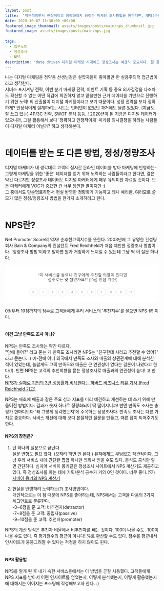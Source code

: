 ```yaml
---
layout: post
title:  '직관적이면서 현실적이고 정량화까지 용이한 마케팅 조사방법을 원한다면, NPS(순추천고객지수) 알아보기'
date: 2020-10-07 11:30:00 +09:00
featured_image_thumbnail: assets/images/posts/main/nps_thumbnail.jpg
featured_image: assets/images/posts/main/nps.jpg

tags:
  - 업무노트
  - 정성조사
  - NPS
description: 'date driven 디지털 마케팅 시대에도 정성조사는 여전히 중요하다. 잘 듣고 잘 반영하는 것은 더더욱 중요하고.'
---
```


나는 디지털 마케팅을 정약용 선생님같은 실학자들이 좋아할만 한 실용주의적 접근법이라고 생각한다.  
서비스 포지셔닝 전략, 이번 분기 마케팅 전략, 이벤트 기획 등 중요 의사결정을 나조차도 확신할 수 없는 어떤 직감에 의존하지 않고 믿을만한 근거 데이터를 기반으로 진행하기 위한 노력! 의 산출물이 디지털 마케팅이라고 보기 때문이다. 성장 전략을 보다 정확하게? 안정적이게 설계하려는 시도는 인터넷이 없었던 과거에도 물론 있었다. (지금도 잘 쓰고 있는) 4P/3C 전략, SWOT 분석 등등..! 2020년이 된 지금은 디지털 데이터가 있으니까, 그걸 활용해서 보다 \'정확하고 안정적이게\' 마케팅 의사결정을 하려는 사람들이 디지털 마케터 아닐까? 하고 생각해본다.
<br/>
<br/>

# 데이터를 받는 또 다른 방법, 정성/정량조사

디지털 마케터가 내 생각대로 고객의 실시간 온라인 데이터를 받아 마케팅에 반영하는- 그렇게 마케팅을 위한 \'좋은\' 데이터를 얻기 위해 노력하는 사람들이라고 한다면, 결은 약간 다르지만 정성조사 데이터도 디지털 마케터에게 매우 유의미한 자료일 것이다. 모든 마케터에게 VOC가 중요한 건 너무 당연한 말이지만 :)   
그 중에서도 단순명료하면서 현실 반영한 정량화가 가능하고 꽤나 예리한, 여러모로 쓸모가 많은 정성/정량조사 방법을 한가지 소개하려고 한다.
<br/>
<br/>

# NPS란?

Net Promoter Score의 약자! 순추천고객지수를 뜻한다. 2003년에 그 유명한 컨설팅회사 Bain & Company의 컨설턴트 Fred Reichheld가 처음 제안한 정량조사 방법이다. \'정량조사 방법\'이라고 말하면 뭔가 거창하게 느껴질 수 있는데 그냥 딱 이 질문 하나다.

![NPS](assets/images/posts/content/nps-example.jpg)

0점부터 10점까지의 점수로 고객들에게 우리 서비스의 \'추천지수\'를 물으면 NPS 끝! 이다.
<br/>
<br/>

#### 이건 그냥 만족도 조사 아냐?

NPS는 만족도 조사와는 약간 다르다.  
\"맘에 들어?\" 라고 묻는 게 만족도 조사라면 NPS는 \"친구한테 사라고 추천할 수 있어?\" 라고 묻는다. :) 예-전에 어디 외국에서 만족도 조사와 매출의 상관관계에 대해 분석한 적이 있었는데, 놀랍게도 고객 만족도와 매출은 큰 연관성이 없다는 결론이 나왔다고 한다(!). 반면 NPS는 고객의 추천의향을 묻는 정성조사로 매출과의 연관성이 높다! 고 한다.  
[NPS가 실제로 기업의 3년 성장률과 비례한다는 하버드 비즈니스 리뷰 기사 (Fred Reichheld 기고)](https://hbr.org/2003/12/the-one-number-you-need-to-grow)

NPS는 애초에 매출과 같은 주요 성과 지표를 미리 예견하고 개선하는 데 쓰기 위해 만들어진 방법이다. 결과가 숫자 하나로 정량화되어 딱 떨어지니까! 반면 만족도 조사는 총평가 한마디보다 \'왜 그렇게 생각했는지\'에 주목하는 정성조사다. 만족도 조사는 다른 가치로 중요하다. 서비스 개선에 대해 보다 본질적인 질문을 만들고, 때론 답이 되어주기도 한다.

#### NPS의 장점은?

 1) 단 하나의 질문으로 끝난다.  
 질문 변형도 필요 없다. (오히려 하면 안 된다.) 유저에게도 부담없고 직관적이다. 그냥 우리 서비스 내에 간단한 팝업 하나만 띄워서 받을 수도 있다. 분석도 공식만 알면 간단하다. 심지어 서베이 몽키같은 정성조사 사이트에서 NPS 계산기도 제공하고 있다. 즉 정성조사를 하는 데에 기획/분석 공수가 거의 0인 것이다. 너무 좋다.(♡)  
 [서베이 몽키의 NPS 계산기](https://ko.surveymonkey.com/mp/nps-calculator/?ut_source=mp&ut_source2=nps-pros-cons-why-use-nps&ut_source3=inline)

 2) 현실을 반영하려 노력하는(?) 조사방법이다.  
 개인적으로는 이 점 때문에 NPS를 좋아하는데, NPS에서는 고객을 다음의 3가지 세그먼트로 분류한다.  
 \-0~6점을 준 고객: 비추천자(detractor)  
 \-7~8점을 준 고객: 중립자(passive)  
 \-9~10점을 준 고객: 추천자(promoter)  

 NPS의 계산 방식은 추천자 비율에서 비추천자를 빼는 것이다. 100이 나올 수도 -100이 나올 수도 있다. 즉 평가점수의 평균이 아니다! %로 환산할 수도 없다. 점수를 평균내서 인사이트가 뭉뚱그려질 수 있다는 걱정을 하지 않아도 된다.
 <br/>
 <br/>

#### NPS 활용법

NPS를 알게 된 후 내가 속한 서비스들에서는 이 방법을 곧잘 사용했다. 고객들에게 NPS 지표를 받아서 어떤 인사이트를 얻었는지, 어떻게 분석했는지, 어떻게 활용했는지에 대해서는 이어지는 포스팅에 작성해보고자 한다. :)
